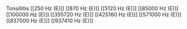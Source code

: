 Tonsillitis
[[250 Hz (E)]]
[[870 Hz (E)]]
[[5120 Hz (E)]]
[[85000 Hz (E)]]
[[100000 Hz (E)]]
[[355720 Hz (E)]]
[[425160 Hz (E)]]
[[571000 Hz (E)]]
[[837000 Hz (E)]]
[[937410 Hz (E)]]